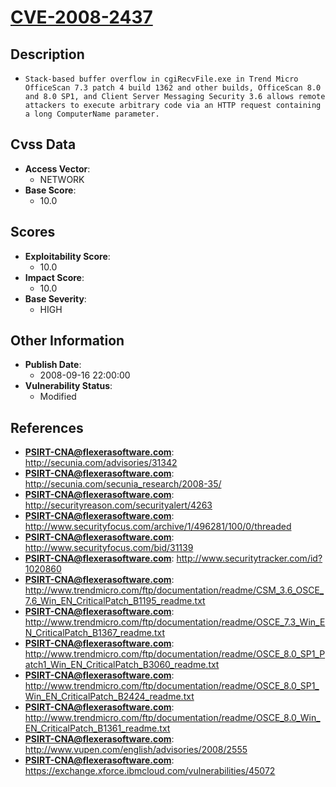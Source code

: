 
# [CVE-2008-2437](https://cve.mitre.org/cgi-bin/cvename.cgi?name=CVE-2008-2437)

## Description

- `Stack-based buffer overflow in cgiRecvFile.exe in Trend Micro OfficeScan 7.3 patch 4 build 1362 and other builds, OfficeScan 8.0 and 8.0 SP1, and Client Server Messaging Security 3.6 allows remote attackers to execute arbitrary code via an HTTP request containing a long ComputerName parameter.`

## Cvss Data

- **Access Vector**:
  - NETWORK
- **Base Score**:
  - 10.0

## Scores

- **Exploitability Score**:
  - 10.0
- **Impact Score**:
  - 10.0
- **Base Severity**:
  - HIGH

## Other Information

- **Publish Date**:
  - 2008-09-16 22:00:00
- **Vulnerability Status**:
  - Modified

## References

- **PSIRT-CNA@flexerasoftware.com**: http://secunia.com/advisories/31342
- **PSIRT-CNA@flexerasoftware.com**: http://secunia.com/secunia_research/2008-35/
- **PSIRT-CNA@flexerasoftware.com**: http://securityreason.com/securityalert/4263
- **PSIRT-CNA@flexerasoftware.com**: http://www.securityfocus.com/archive/1/496281/100/0/threaded
- **PSIRT-CNA@flexerasoftware.com**: http://www.securityfocus.com/bid/31139
- **PSIRT-CNA@flexerasoftware.com**: http://www.securitytracker.com/id?1020860
- **PSIRT-CNA@flexerasoftware.com**: http://www.trendmicro.com/ftp/documentation/readme/CSM_3.6_OSCE_7.6_Win_EN_CriticalPatch_B1195_readme.txt
- **PSIRT-CNA@flexerasoftware.com**: http://www.trendmicro.com/ftp/documentation/readme/OSCE_7.3_Win_EN_CriticalPatch_B1367_readme.txt
- **PSIRT-CNA@flexerasoftware.com**: http://www.trendmicro.com/ftp/documentation/readme/OSCE_8.0_SP1_Patch1_Win_EN_CriticalPatch_B3060_readme.txt
- **PSIRT-CNA@flexerasoftware.com**: http://www.trendmicro.com/ftp/documentation/readme/OSCE_8.0_SP1_Win_EN_CriticalPatch_B2424_readme.txt
- **PSIRT-CNA@flexerasoftware.com**: http://www.trendmicro.com/ftp/documentation/readme/OSCE_8.0_Win_EN_CriticalPatch_B1361_readme.txt
- **PSIRT-CNA@flexerasoftware.com**: http://www.vupen.com/english/advisories/2008/2555
- **PSIRT-CNA@flexerasoftware.com**: https://exchange.xforce.ibmcloud.com/vulnerabilities/45072
